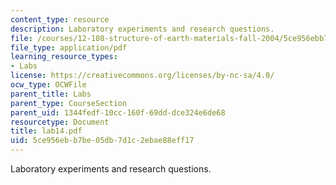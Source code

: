 ```yaml
---
content_type: resource
description: Laboratory experiments and research questions.
file: /courses/12-108-structure-of-earth-materials-fall-2004/5ce956ebb7be05db7d1c2ebae88eff17_lab14.pdf
file_type: application/pdf
learning_resource_types:
- Labs
license: https://creativecommons.org/licenses/by-nc-sa/4.0/
ocw_type: OCWFile
parent_title: Labs
parent_type: CourseSection
parent_uid: 1344fedf-10cc-160f-69dd-dce324e6de68
resourcetype: Document
title: lab14.pdf
uid: 5ce956eb-b7be-05db-7d1c-2ebae88eff17
---
```

Laboratory experiments and research questions.